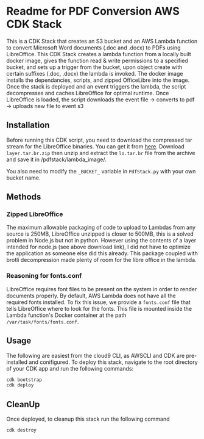 # Readme for PDF Conversion AWS CDK Stack

This is a CDK Stack that creates an S3 bucket and an AWS Lambda function to convert Microsoft Word documents (.doc and .docx) to PDFs using LibreOffice.
This CDK Stack creates a lambda function from a locally built docker image, gives the function read & write permissions to a specified bucket, and sets up a trigger from the bucket, upon object create with certain suffixes (.doc, .docx) the lambda is invoked. 
The docker image installs the dependancies, scripts, and zipped OfficeLibre into the image. 
Once the stack is deployed and an event triggers the lambda, the script decompresses and caches LibreOffice for optimal runtime.
Once LibreOffice is loaded, the script downloads the event file -> converts to pdf -> uploads new file to event s3

## Installation

Before running this CDK script, you need to download the compressed tar stream for the LibreOffice binaries. You can get it from [here](https://github.com/shelfio/libreoffice-lambda-layer/blob/master/layer.tar.br.zip). Download `layer.tar.br.zip` then unzip and extract the `lo.tar.br` file from the archive and save it in /pdfstack/lambda_image/.

You also need to modify the `_BUCKET_` variable in `PdfStack.py` with your own bucket name.

## Methods

### Zipped LibreOffice

The maximum allowable packaging of code to upload to Lambdas from any source is 250MB, LibreOffice unzipped is closer to 500MB, this is a solved problem in Node.js but not in python.
However using the contents of a layer intended for node.js (see above download link), I did not have to optimize the application as someone else did this already. 
This package coupled with brotli decompression made plenty of room for the libre office in the lambda.

### Reasoning for fonts.conf

LibreOffice requires font files to be present on the system in order to render documents properly. By default, AWS Lambda does not have all the required fonts installed. To fix this issue, we provide a `fonts.conf` file that tells LibreOffice where to look for the fonts. This file is mounted inside the Lambda function's Docker container at the path `/var/task/fonts/fonts.conf`.

## Usage

The following are easiest from the cloud9 CLI, as AWSCLI and CDK are pre-installed and conifigured.
To deploy this stack, navigate to the root directory of your CDK app and run the following commands:

```sh
cdk bootstrap
cdk deploy
```

## CleanUp

Once deployed, to cleanup this stack run the following command

```sh
cdk destroy
```


